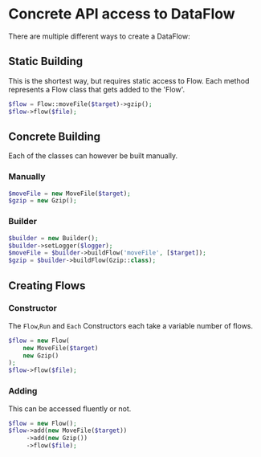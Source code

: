 # Concrete API access to DataFlow

There are multiple different ways to create a DataFlow:

## Static Building

This is the shortest way, but requires static access to Flow. Each method represents a Flow class that gets added to the 'Flow'.

``` php
$flow = Flow::moveFile($target)->gzip();
$flow->flow($file);
```

## Concrete Building

Each of the classes can however be built manually.

### Manually

```php
$moveFile = new MoveFile($target);
$gzip = new Gzip();
```

### Builder

```php
$builder = new Builder();
$builder->setLogger($logger);
$moveFile = $builder->buildFlow('moveFile', [$target]);
$gzip = $builder->buildFlow(Gzip::class);
```

## Creating Flows

### Constructor

The `Flow`,`Run` and `Each` Constructors each take a variable number of flows.

```php
$flow = new Flow(
    new MoveFile($target)
    new Gzip()
);
$flow->flow($file);
```

### Adding

This can be accessed fluently or not.

```php
$flow = new Flow();
$flow->add(new MoveFile($target))
     ->add(new Gzip())
     ->flow($file);
```


